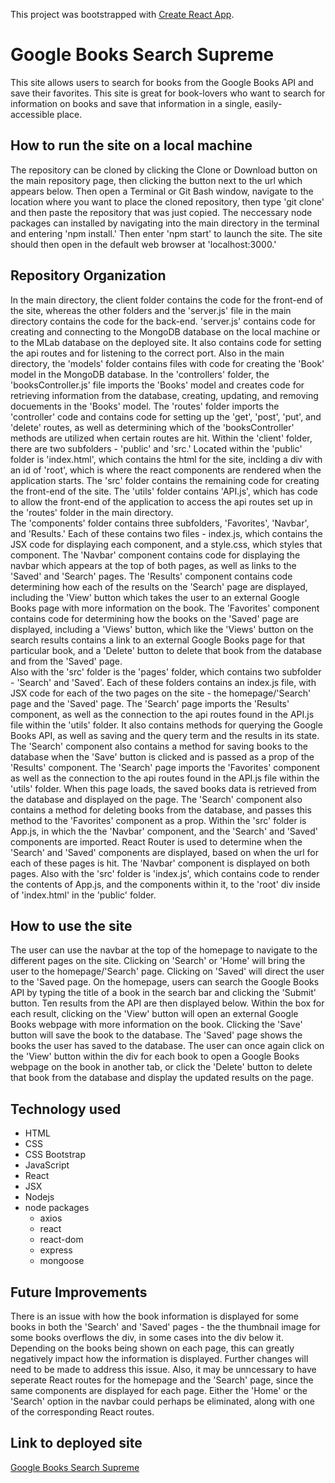 This project was bootstrapped with [Create React App](https://github.com/facebook/create-react-app).

# Google Books Search Supreme
This site allows users to search for books from the Google Books API and save their favorites. This site is great for book-lovers who want to search for information on books and save that information in a single, easily-accessible place.

## How to run the site on a local machine
The repository can be cloned by clicking the Clone or Download button on the main repository page, then clicking the button next to the url which appears below. Then open a Terminal or Git Bash window, navigate to the location where you want to place the cloned repository, then type 'git clone' and then paste the repository that was just copied. The neccessary node packages can installed by navigating into the main directory in the terminal and entering 'npm install.' Then enter 'npm start' to launch the site. The site should then open in the default web browser at 'localhost:3000.'

## Repository Organization
In the main directory, the client folder contains the code for the front-end of the site, whereas the other folders and the 'server.js' file in the main directory contains the code for the back-end. 'server.js' contains code for creating and connecting to the MongoDB database on the local machine or to the MLab database on the deployed site. It also contains code for setting the api routes and for listening to the correct port. Also in the main directory, the 'models' folder contains files with code for creating the 'Book' model in the MongoDB database. In the 'controllers' folder, the 'booksController.js' file imports the 'Books' model and creates code for retrieving information from the database, creating, updating, and removing docuements in the 'Books' model. The 'routes' folder imports the 'controller' code and contains code for setting up the 'get', 'post', 'put', and 'delete' routes, as well as determining which of the 'booksController' methods are utilized when certain routes are hit. 
Within the 'client' folder, there are two subfolders - 'public' and 'src.' Located within the 'public' folder is 'index.html', which contains the html for the site, inclding a div with an id of 'root', which is where the react components are rendered when the application starts. 
The 'src' folder contains the remaining code for creating the front-end of the site. The 'utils' folder contains 'API.js', which has code to allow the front-end of the application to access the api routes set up in the 'routes' folder in the main directory.  
The 'components' folder contains three subfolders, 'Favorites', 'Navbar', and 'Results.' Each of these contains two files - index.js, which contains the JSX code for displaying each component, and a style.css, which styles that component. The 'Navbar' component contains code for displaying the navbar which appears at the top of both pages, as well as links to the 'Saved' and 'Search' pages. The 'Results' component contains code determining how each of the results on the 'Search' page are displayed, including the 'View' button which takes the user to an external Google Books page with more information on the book. The 'Favorites' component contains code for determining how the books on the 'Saved' page are displayed, including a 'Views' button, which like the 'Views' button on the search results contains a link to an external Google Books page for that particular book, and a 'Delete' button to delete that book from the database and from the 'Saved' page.  
Also with the 'src' folder is the 'pages' folder, which contains two subfolder - 'Search' and 'Saved'. Each of these folders contains an index.js file, with JSX code for each of the two pages on the site - the homepage/'Search' page and the 'Saved' page. The 'Search' page imports the 'Results' component, as well as the connection to the api routes found in the API.js file within the 'utils' folder. It also contains methods for querying the Google Books API, as well as saving and the query term and the results in its state. The 'Search' component also contains a method for saving books to the database when the 'Save' button is clicked and is passed as a prop of the 'Results' component. The 'Search' page imports the 'Favorites' component as well as the connection to the api routes found in the API.js file within the 'utils' folder. When this page loads, the saved books data is retrieved from the database and displayed on the page. The 'Search' component also contains a method for deleting books from the database, and passes this method to the 'Favorites' component as a prop. 
Within the 'src' folder is App.js, in which the the 'Navbar' component, and the 'Search' and 'Saved' components are imported. React Router is used to determine when the 'Search' and 'Saved' components are displayed, based on when the url for each of these pages is hit. The 'Navbar' component is displayed on both pages. Also with the 'src' folder is 'index.js', which contains code to render the contents of App.js, and the components within it, to the 'root' div inside of 'index.html' in the 'public' folder.  

## How to use the site
The user can use the navbar at the top of the homepage to navigate to the different pages on the site. Clicking on 'Search' or 'Home' will bring the user to the homepage/'Search' page. Clicking on 'Saved' will direct the user to the 'Saved page. On the homepage, users can search the Google Books API by typing the title of a book in the search bar and clicking the 'Submit' button. Ten results from the API are then displayed below. Within the box for each result, clicking on the 'View' button will open an external Google Books webpage with more information on the book. Clicking the 'Save' button will save the book to the database. The 'Saved' page shows the books the user has saved to the database. The user can once again click on the 'View' button within the div for each book to open a Google Books webpage on the book in another tab, or click the 'Delete' button to delete that book from the database and display the updated results on the page.  

## Technology used
* HTML
* CSS
* CSS Bootstrap
* JavaScript
* React
* JSX
* Nodejs
* node packages
   * axios
   * react
   * react-dom
   * express
   * mongoose
  
 ## Future Improvements
There is an issue with how the book information is displayed for some books in both the 'Search' and 'Saved' pages - the the thumbnail image for some books overflows the div, in some cases into the div below it. Depending on the books being shown on each page, this can greatly negatively impact how the information is displayed. Further changes will need to be made to address this issue. Also, it may be unncessary to have seperate React routes for the homepage and the 'Search' page, since the same components are displayed for each page. Either the 'Home' or the 'Search' option in the navbar could perhaps be eliminated, along with one of the corresponding React routes.

## Link to deployed site
<a href="https://google-books-supreme.herokuapp.com/">Google Books Search Supreme</a>

